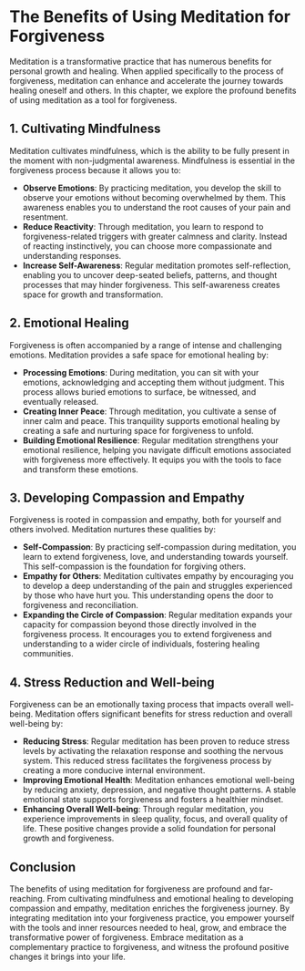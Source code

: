 The Benefits of Using Meditation for Forgiveness
===========================================================

Meditation is a transformative practice that has numerous benefits for personal growth and healing. When applied specifically to the process of forgiveness, meditation can enhance and accelerate the journey towards healing oneself and others. In this chapter, we explore the profound benefits of using meditation as a tool for forgiveness.

**1. Cultivating Mindfulness**
------------------------------

Meditation cultivates mindfulness, which is the ability to be fully present in the moment with non-judgmental awareness. Mindfulness is essential in the forgiveness process because it allows you to:

* **Observe Emotions**: By practicing meditation, you develop the skill to observe your emotions without becoming overwhelmed by them. This awareness enables you to understand the root causes of your pain and resentment.
* **Reduce Reactivity**: Through meditation, you learn to respond to forgiveness-related triggers with greater calmness and clarity. Instead of reacting instinctively, you can choose more compassionate and understanding responses.
* **Increase Self-Awareness**: Regular meditation promotes self-reflection, enabling you to uncover deep-seated beliefs, patterns, and thought processes that may hinder forgiveness. This self-awareness creates space for growth and transformation.

**2. Emotional Healing**
------------------------

Forgiveness is often accompanied by a range of intense and challenging emotions. Meditation provides a safe space for emotional healing by:

* **Processing Emotions**: During meditation, you can sit with your emotions, acknowledging and accepting them without judgment. This process allows buried emotions to surface, be witnessed, and eventually released.
* **Creating Inner Peace**: Through meditation, you cultivate a sense of inner calm and peace. This tranquility supports emotional healing by creating a safe and nurturing space for forgiveness to unfold.
* **Building Emotional Resilience**: Regular meditation strengthens your emotional resilience, helping you navigate difficult emotions associated with forgiveness more effectively. It equips you with the tools to face and transform these emotions.

**3. Developing Compassion and Empathy**
----------------------------------------

Forgiveness is rooted in compassion and empathy, both for yourself and others involved. Meditation nurtures these qualities by:

* **Self-Compassion**: By practicing self-compassion during meditation, you learn to extend forgiveness, love, and understanding towards yourself. This self-compassion is the foundation for forgiving others.
* **Empathy for Others**: Meditation cultivates empathy by encouraging you to develop a deep understanding of the pain and struggles experienced by those who have hurt you. This understanding opens the door to forgiveness and reconciliation.
* **Expanding the Circle of Compassion**: Regular meditation expands your capacity for compassion beyond those directly involved in the forgiveness process. It encourages you to extend forgiveness and understanding to a wider circle of individuals, fostering healing communities.

**4. Stress Reduction and Well-being**
--------------------------------------

Forgiveness can be an emotionally taxing process that impacts overall well-being. Meditation offers significant benefits for stress reduction and overall well-being by:

* **Reducing Stress**: Regular meditation has been proven to reduce stress levels by activating the relaxation response and soothing the nervous system. This reduced stress facilitates the forgiveness process by creating a more conducive internal environment.
* **Improving Emotional Health**: Meditation enhances emotional well-being by reducing anxiety, depression, and negative thought patterns. A stable emotional state supports forgiveness and fosters a healthier mindset.
* **Enhancing Overall Well-being**: Through regular meditation, you experience improvements in sleep quality, focus, and overall quality of life. These positive changes provide a solid foundation for personal growth and forgiveness.

**Conclusion**
--------------

The benefits of using meditation for forgiveness are profound and far-reaching. From cultivating mindfulness and emotional healing to developing compassion and empathy, meditation enriches the forgiveness journey. By integrating meditation into your forgiveness practice, you empower yourself with the tools and inner resources needed to heal, grow, and embrace the transformative power of forgiveness. Embrace meditation as a complementary practice to forgiveness, and witness the profound positive changes it brings into your life.
